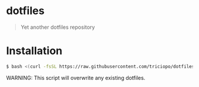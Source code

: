 # dotfiles
> Yet another dotfiles repository

# Installation
```bash
$ bash <(curl -fsSL https://raw.githubusercontent.com/triciopo/dotfiles/master/install.sh)
```
WARNING: This script will overwrite any existing dotfiles.
